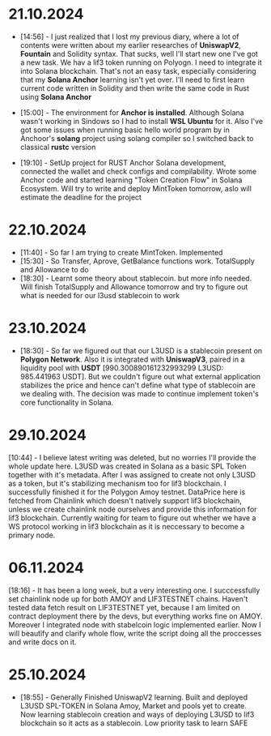 # 21.10.2024
* [14:56] - I just realized that I lost my previous diary, where a lot of contents were written about my earlier researches of **UniswapV2**, **Fountain** and Solidity syntax. That sucks, well I'll start new one
          I've got a new task. We hav a lif3 token running on Polyogn. I need to integrate it into Solana blockchain. That's not an easy task, especially considering that my **Solana Anchor** learning isn't yet over.
          I'll need to first learn current code written in Solidity and then write the same code in Rust using **Solana Anchor**
* [15:00] - The environment for **Anchor is installed**. Although Solana wasn't working in Sindows so I had to install **WSL Ubuntu** for it. Also I've got some issues when running basic hello world program by in Anchoor's **solang** project using solang compiler
          so I switched back to classical **rustc** version

* [19:10] - SetUp project for RUST Anchor Solana development, connected the wallet and check configs and compilability. Wrote some Anchor code and started learning "Token Creation Flow" in Solana Ecosystem. Will try to write and deploy MintToken tomorrow, aslo will estimate the deadline for the project

# 22.10.2024
* [11:40] - So far I am trying to create MintToken. Implemented 
* [15:30] - So Transfer, Aprove, GetBalance functions work. TotalSupply and Allowance to do
* [18:30] - Learnt some theory about stablecoin. but more info needed. Will finish TotalSupply and Allowance tomorrow and try to figure out what is     needed for our l3usd stablecoin to work



# 23.10.2024
* [18:30] - So far we figured out that our L3USD is a stablecoin present on **Polygon Network**. Also it is integrated with **UniswapV3**, paired 
  in a liquidity pool with **USDT** [990.300890161232993299 L3USD: 985.441963 USDT]. But we couldn't figure out what external application 
  stabilizes the price and hence can't define what type of stablecoin are we dealing with. The decision was made to continue implement token's core 
  functionality in Solana.

# 29.10.2024
[10:44] - I believe latest writing was deleted, but no worries I'll provide the whole update here. L3USD was created in Solana as a basic SPL Token together with it's metadata. After I was assigned to create not only L3USD as a token, but it's stabilizing mechanism too for lif3 blockchain. I successfully finished it for the Polygon Amoy testnet. DataPrice here is fetched from Chainlink which doesn't natively support lif3 blockchain, unless we create chainlink node ourselves and provide this information for lif3 blockchain. Currently waiting for team to figure out whether we have a WS protocol working in lif3 blockchain as it is neccessary to become a primary node.

# 06.11.2024
[18:16] - It has been a long week, but a very interesting one. I succcessfully set chainlink node up for both AMOY and LIF3TESTNET chains. Haven't tested data fetch result on LIF3TESTNET yet, because I am limited on contract deployment there by the devs, but everything works fine on AMOY. Moreover I integrated node with stabelcoin logic implemented earlier. Now I will beautify and clarify whole flow, write the script doing all the proccesses and write docs on it.

# 25.10.2024
* [18:55] - Generally Finished UniswapV2 learning. Built and deployed L3USD SPL-TOKEN in Solana Amoy, Market and pools yet to create.
            Now learning stablecoin creation and ways of deploying L3USD to lif3 blockchain so it acts as a stablecoin. Low priority task to learn              SAFE
